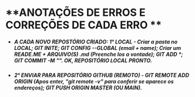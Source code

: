# **ANOTAÇÕES DE ERROS E CORREÇÕES DE CADA ERRO **

* ##### A CADA NOVO REPOSTÓRIO CRIADO: 1° LOCAL - Criar a pasta no LOCAL;   GIT INITE; GIT CONFIG --GLOBAL (email + name); Criar um READE.ME + ARQUIVO(S) .md (Preenche los a vontade); GIT ADD *; GIT COMMIT -M "". OK, REPOSITÓRIO LOCAL PRONTO.

* ##### 2° ENVIAR PARA REPOSITÓRIO GITHUB (REMOTO) - GIT REMOTE ADD ORIGIN (Apos enter, "git remote -v" para conferir se aparece os endereços); GIT PUSH ORIGIN MASTER (OU MAIN).
